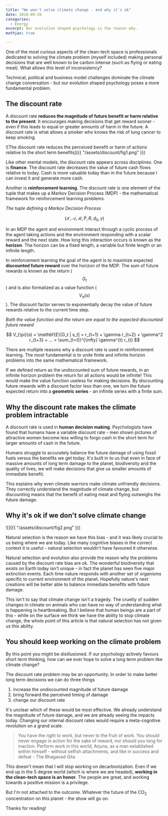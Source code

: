 ```yaml
---
title: "We won't solve climate change - and why it's ok"
date: 2018-09-28
categories:
  - Energy
excerpt: Our evolution shaped psychology is the reason why.
mathjax: true

---
```


<script src="https://cdn.mathjax.org/mathjax/latest/MathJax.js?config=TeX-AMS-MML_HTMLorMML" type="text/javascript"></script>

One of the most curious aspects of the clean-tech space is professionals dedicated to solving the climate problem (myself included) making personal decisions that are well known to be carbon intense (such as flying or eating meat).  What allows this level of inconsistency?

Technical, political and business model challenges dominate the climate change conversation - but our evolution shaped psychology poses a more fundamental problem.

## The discount rate

A discount rate **reduces the magnitude of future benefit or harm relative to the present**.  It encourages making decisions that get reward sooner - even if this leads to equal or greater amounts of harm in the future.  A discount rate is what allows a smoker who knows the risk of lung cancer to keep smoking.

![The discount rate reduces the perceived benefit or harm of actions relative to the short term benefits]({{ "/assets/discount/fig1.png" }})


Like other mental models, the discount rate appears across disciplines.  One is **finance**.  The discount rate decreases the value of future cash flows relative to today. Cash is more valuable today than in the future because I can invest it and generate more cash.

Another is **reinforcement learning**.  The discount rate is one element of the tuple that makes up a Markov Decision Process (MDP) - the mathematical framework for reinforcement learning problems.

*The tuple defining a Markov Decision Process*

$$ (\mathcal{S}, \mathcal{A}, \mathcal{R}, P, R, d_0, \gamma) $$

In an MDP the agent and environment interact through a cyclic process of the agent taking actions and the environment responding with a scalar reward and the next state.  How long this interaction occurs is known as the **horizon**.  The horizon can be a fixed length, a variable but finite length or an infinite length.

In reinforcement learning the goal of the agent is to maximize expected **discounted future reward** over the horizon of the MDP.  The sum of future rewards is known as the return ($$G_t$$) and is also formalized as a value function ($$V_{\pi}(s)$$).  The discount factor serves to exponentially decay the value of future rewards relative to the current time step.

*Both the value function and the return are equal to the expected discounted future reward*

$$ V_{\pi}(s) = \mathbf{E}[G_t | s_t] = r_{t+1} + \gamma r_{t+2} + \gamma^2 r_{t+3} + ... = \sum_{t=0}^{\infty} \gamma^{t} r_{t} $$

There are multiple reasons why a discount rate is used in reinforcement learning.  The most fundamental is to unite finite and infinite horizon problems into the same mathematical framework.

If we defined return as the undiscounted sum of future rewards, in an infinite horizon problem the return for all actions would be infinite!  This would make the value function useless for making decisions.  By discounting future rewards with a discount factor less than one, we turn the future expected return into a **geometric series** - an infinite series with a finite sum.

## Why the discount rate makes the climate problem intractable

A discount rate is used in **human decision making**.  Psychologists have found that humans have a variable discount rate - men shown pictures of attractive women become less willing to forgo cash in the short term for larger amounts of cash in the future.

Humans struggle to accurately balance the future damage of using fossil fuels versus the benefits we get today.  It's built in to us that even in face of massive amounts of long term damage to the planet, biodiversity and the quality of lives, we will make decisions that give us smaller amounts of immediate benefit.

This explains why even climate warriors make climate unfriendly decisions.  They correctly understand the magnitude of climate change, but discounting means that the benefit of eating meat and flying outweighs the future damage.

## Why it's ok if we don't solve climate change

![]({{ "/assets/discount/fig2.png" }})

Natural selection is the reason we have this bias - and it was likely crucial to us being where we are today.  Like many cognitive biases in the correct context it is useful - natural selection wouldn't have favoured it otherwise.

Natural selection and evolution also provide the reason why the problems caused by the discount rate bias are ok.  The wonderful biodiversity that exists on Earth today isn't unique - in fact the planet has seen five major extinction events.  Each time nature responds with another set of organisms specific to current environment of the planet.  Hopefully nature's next creations will be better able to balance immediate benefits with future damage.

This isn't to say that climate change isn't a tragedy. The cruelty of sudden changes in climate on animals who can have no way of understanding what is happening is heartbreaking.  But I believe that human beings are a part of this - while on the surface we think we have the ability to stop climate change, the whole point of this article is that natural selection has not given us this ability.

## You should keep working on the climate problem

By this point you might be disillusioned.  If our psychology actively favours short term thinking, how can we ever hope to solve a long term problem like climate change?

The discount rate problem may be an opportunity.  In order to make better long term decisions we can do three things

1. increase the undiscounted magnitude of future damage
2. bring forward the perceived timing of damage
3. change our discount rate

It's unclear which of these would be most effective.  We already understand the magnitude of future damage, and we are already seeing the impacts today.  Changing our internal discount rates would require a meta-cognitive revolution on a grand scale.

> You have the right to work, but never to the fruit of work. You should never engage in action for the sake of reward, nor should you long for inaction. Perform work in this world, Arjuna, as a man established within himself - without selfish attachments, and like in success and defeat - The Bhagavad Gita

This doesn't mean that I will stop working on decarbonization.  Even if we end up in the 5 degree world (which is where we are headed), **working in the clean-tech space is an honor**.  The people are great, and working towards a positive mission is a privilege.

But I'm not attached to the outcome.  Whatever the future of the CO<sub>2</sub> concentration on this planet - the show will go on.

Thanks for reading!
